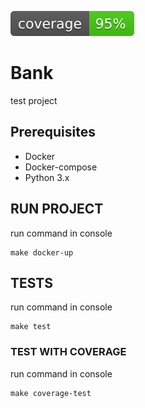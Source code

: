![Coverage](coverage.svg)

# Bank
test project

## Prerequisites
* Docker
* Docker-compose
* Python 3.x

## RUN PROJECT
run command in console
```shell
make docker-up
```

## TESTS
run command in console
```shell
make test
```

### TEST WITH COVERAGE
run command in console
```shell
make coverage-test
```